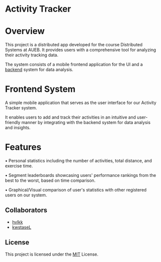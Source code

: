 # Activity Tracker

# Overview

This project is a distributed app developed for the course Distributed Systems at AUEB. It provides users with a comprehensive tool for analyzing their activity tracking data. 

The system consists of a mobile frontend application for the UI and a [backend](https://github.com/kwstaseL/Activity-Tracker-Backend) system for data analysis.

# Frontend System

A simple mobile application that serves as the user interface for our Activity Tracker system. 

It enables users to add and track their activities in an intuitive and user-friendly manner by integrating with the backend system for data analysis and insights.

# Features       

• Personal statistics including the number of activities, total distance, and exercise time.

• Segment leaderboards showcasing users' performance rankings from the best to the worst, based on time comparison.

• Graphical/Visual comparison of user's statistics with other registered users on our system.

## Collaborators

- [hvlkk](https://www.github.com/hvlkk)
- [kwstaseL](https://www.github.com/kwstaseL)


## License
This project is licensed under the [MIT](https://choosealicense.com/licenses/mit/) License.
